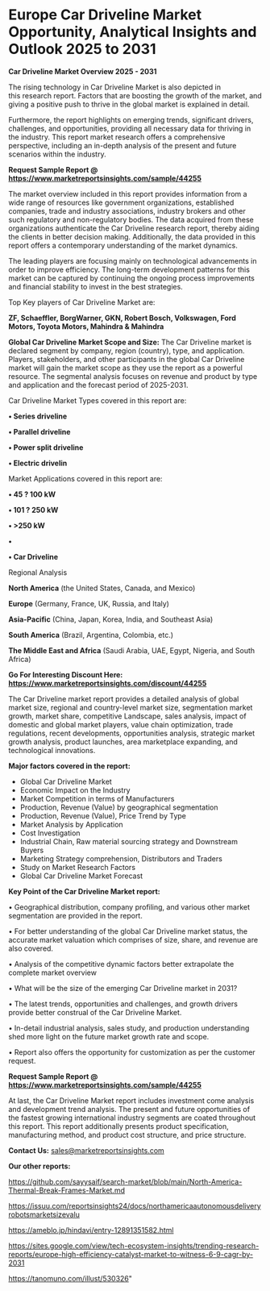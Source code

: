 # Europe Car Driveline Market Opportunity, Analytical Insights and Outlook 2025 to 2031

<Strong> Car Driveline Market Overview 2025 - 2031</strong>

The rising technology in Car Driveline Market is also depicted in this research report. Factors that are boosting the growth of the market, and giving a positive push to thrive in the global market is explained in detail.

Furthermore, the report highlights on emerging trends, significant drivers, challenges, and opportunities, providing all necessary data for thriving in the industry. This report market research offers a comprehensive perspective, including an in-depth analysis of the present and future scenarios within the industry.

<strong>Request Sample Report @ <a href=https://www.marketreportsinsights.com/sample/44255>https://www.marketreportsinsights.com/sample/44255</a></strong>

The market overview included in this report provides information from a wide range of resources like government organizations, established companies, trade and industry associations, industry brokers and other such regulatory and non-regulatory bodies. The data acquired from these organizations authenticate the Car Driveline research report, thereby aiding the clients in better decision making. Additionally, the data provided in this report offers a contemporary understanding of the market dynamics.

The leading players are focusing mainly on technological advancements in order to improve efficiency. The long-term development patterns for this market can be captured by continuing the ongoing process improvements and financial stability to invest in the best strategies.

Top Key players of Car Driveline Market are:

<strong>ZF, Schaeffler, BorgWarner, GKN, Robert Bosch, Volkswagen, Ford Motors, Toyota Motors, Mahindra & Mahindra</strong>

<strong><b>Global Car Driveline Market Scope and Size:</b></strong>
The Car Driveline market is declared segment by company, region (country), type, and application. Players, stakeholders, and other participants in the global Car Driveline market will gain the market scope as they use the report as a powerful resource. The segmental analysis focuses on revenue and product by type and application and the forecast period of 2025-2031.

Car Driveline Market Types covered in this report are:

<strong>•  Series driveline

•  Parallel driveline

•  Power split driveline

•  Electric drivelin</strong>

Market Applications covered in this report are:

<strong>•  45 ? 100 kW

•  101 ? 250 kW

•  >250 kW

•  

•  Car Driveline</strong> 

Regional Analysis

<strong>North America</strong> (the United States, Canada, and Mexico)

<strong>Europe</strong> (Germany, France, UK, Russia, and Italy)

<strong>Asia-Pacific</strong> (China, Japan, Korea, India, and Southeast Asia)

<strong>South America</strong> (Brazil, Argentina, Colombia, etc.)

<strong>The Middle East and Africa</strong> (Saudi Arabia, UAE, Egypt, Nigeria, and South Africa)

<strong>Go For Interesting Discount Here: <a href=https://www.marketreportsinsights.com/discount/44255>https://www.marketreportsinsights.com/discount/44255</a></strong>

The Car Driveline market report provides a detailed analysis of global market size, regional and country-level market size, segmentation market growth, market share, competitive Landscape, sales analysis, impact of domestic and global market players, value chain optimization, trade regulations, recent developments, opportunities analysis, strategic market growth analysis, product launches, area marketplace expanding, and technological innovations.

<strong><b>Major factors covered in the report:</b></strong>
<ul>
  <li>Global Car Driveline Market </li>
  <li>Economic Impact on the Industry</li>
  <li>Market Competition in terms of Manufacturers</li>
  <li>Production, Revenue (Value) by geographical segmentation</li>
  <li>Production, Revenue (Value), Price Trend by Type</li>
  <li>Market Analysis by Application</li>
  <li>Cost Investigation</li>
  <li>Industrial Chain, Raw material sourcing strategy and Downstream Buyers</li>
  <li>Marketing Strategy comprehension, Distributors and Traders</li>
  <li>Study on Market Research Factors</li>
  <li>Global Car Driveline Market Forecast</li>
</ul>

<strong><b>Key Point of the Car Driveline Market report:</b></strong>

• Geographical distribution, company profiling, and various other market segmentation are provided in the report.

• For better understanding of the global Car Driveline market status, the accurate market valuation which comprises of size, share, and revenue are also covered.

• Analysis of the competitive dynamic factors better extrapolate the complete market overview

• What will be the size of the emerging Car Driveline market in 2031?

• The latest trends, opportunities and challenges, and growth drivers provide better construal of the Car Driveline Market.

• In-detail industrial analysis, sales study, and production understanding shed more light on the future market growth rate and scope.

• Report also offers the opportunity for customization as per the customer request.

<strong>Request Sample Report @ <a href=https://www.marketreportsinsights.com/sample/44255>https://www.marketreportsinsights.com/sample/44255</a></strong>

At last, the Car Driveline Market report includes investment come analysis and development trend analysis. The present and future opportunities of the fastest growing international industry segments are coated throughout this report. This report additionally presents product specification, manufacturing method, and product cost structure, and price structure.

<strong>Contact Us:</strong>
sales@marketreportsinsights.com

<strong>Our other reports:</strong>

<a href=https://github.com/sayysaif/search-market/blob/main/North-America-Thermal-Break-Frames-Market.md>https://github.com/sayysaif/search-market/blob/main/North-America-Thermal-Break-Frames-Market.md</a>

<a href=https://issuu.com/reportsinsights24/docs/northamericaautonomousdeliveryrobotsmarketsizevalu>https://issuu.com/reportsinsights24/docs/northamericaautonomousdeliveryrobotsmarketsizevalu</a>

<a href=https://ameblo.jp/hindavi/entry-12891351582.html>https://ameblo.jp/hindavi/entry-12891351582.html</a>

<a href=https://sites.google.com/view/tech-ecosystem-insights/trending-research-reports/europe-high-efficiency-catalyst-market-to-witness-6-9-cagr-by-2031>https://sites.google.com/view/tech-ecosystem-insights/trending-research-reports/europe-high-efficiency-catalyst-market-to-witness-6-9-cagr-by-2031</a>

<a href=https://tanomuno.com/illust/530326>https://tanomuno.com/illust/530326</a>"
